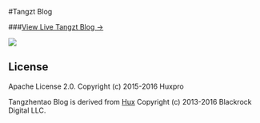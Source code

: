 #Tangzt Blog

###[View Live Tangzt Blog &rarr;](https://cumttang.github.io)

![](http://huangxuan.me/img/blog-desktop.jpg)

## License

Apache License 2.0.
Copyright (c) 2015-2016 Huxpro

Tangzhentao Blog is derived from [Hux](https://github.com/huxpro/)
Copyright (c) 2013-2016 Blackrock Digital LLC.
